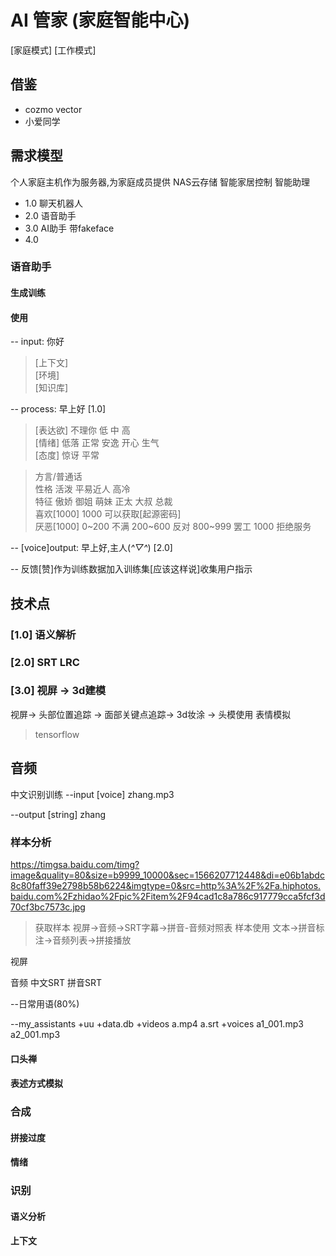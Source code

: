 # AI 管家 (家庭智能中心)

[家庭模式]
[工作模式]

## 借鉴
- cozmo vector
- 小爱同学

## 需求模型
个人家庭主机作为服务器,为家庭成员提供
NAS云存储 智能家居控制 智能助理

* 1.0 聊天机器人
* 2.0 语音助手
* 3.0 AI助手 带fakeface
* 4.0

### 语音助手

#### 生成训练

#### 使用
-- input: 你好

> [上下文] <br>
> [环境] <br>
> [知识库] <br>

-- process: 早上好 [1.0]

> [表达欲] 不理你 低 中 高 <br>
> [情绪] 低落 正常 安逸 开心 生气 <br>
> [态度] 惊讶 平常 <br>

> 方言/普通话   <br>
> 性格 活泼 平易近人 高冷 <br>
> 特征 傲娇 御姐 萌妹 正太 大叔 总裁 <br>
> 喜欢[1000]                                 1000 可以获取[起源密码] <br>
> 厌恶[1000] 0~200 不满 200~600 反对 800~999 罢工 1000 拒绝服务 <br>

-- [voice]output: 早上好,主人(*^▽^*) [2.0] <br>

-- 反馈[赞]作为训练数据加入训练集[应该这样说]收集用户指示 <br>

## 技术点
### [1.0] 语义解析

### [2.0] SRT LRC



### [3.0] 视屏 -> 3d建模
视屏-> 头部位置追踪 -> 面部关键点追踪-> 3d妆涂 -> 头模使用 表情模拟
> tensorflow




##
## 音频
中文识别训练
--input [voice] zhang.mp3

--output [string] zhang
### 样本分析
https://timgsa.baidu.com/timg?image&quality=80&size=b9999_10000&sec=1566207712448&di=e06b1abdc8c80faff39e2798b58b6224&imgtype=0&src=http%3A%2F%2Fa.hiphotos.baidu.com%2Fzhidao%2Fpic%2Fitem%2F94cad1c8a786c917779cca5fcf3d70cf3bc7573c.jpg
> 获取样本 视屏->音频->SRT字幕->拼音-音频对照表
> 样本使用 文本->拼音标注->音频列表->拼接播放

视屏

音频
中文SRT
拼音SRT


--日常用语(80%)

--my_assistants
  +uu
   +data.db
   +videos
    a.mp4
    a.srt
   +voices
    a1_001.mp3
    a2_001.mp3

#### 口头禅

#### 表述方式模拟

### 合成

####
####
#### 拼接过度

#### 情绪

### 识别

#### 语义分析
#### 上下文
####
